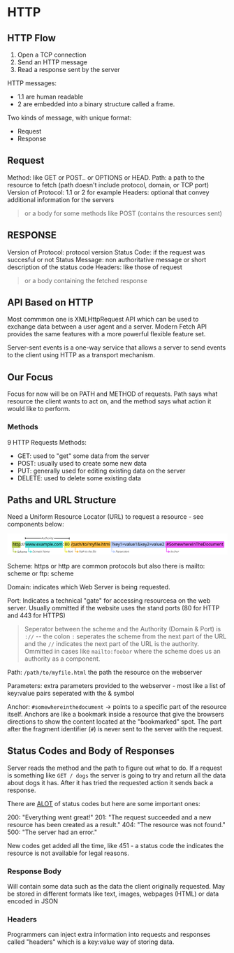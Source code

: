 # HTTP

## HTTP Flow

1. Open a TCP connection
2. Send an HTTP message
3. Read a response sent by the server

HTTP messages:

- 1.1 are human readable
- 2 are embedded into a binary structure called a frame.

Two kinds of message, with unique format:

- Request
- Response

## Request

Method: like GET or POST.. or OPTIONS or HEAD.
Path: a path to the resource to fetch (path doesn't include protocol, domain, or TCP port)
Version of Protocol: 1.1 or 2 for example
Headers: optional that convey additional information for the servers

> or a body for some methods like POST (contains the resources sent)

## RESPONSE

Version of Protocol: protocol version
Status Code: if the request was succesful or not
Status Message: non authoritative message or short description of the status code
Headers: like those of request

> or a body containing the fetched response

## API Based on HTTP

Most commmon one is XMLHttpRequest API which can be used to exchange data between a user agent and a server. Modern Fetch API provides the same features with a more powerful flexible feature set.

Server-sent events is a one-way service that allows a server to send events to the client using HTTP as a transport mechanism.

## Our Focus

Focus for now will be on PATH and METHOD of requests. Path says what resource the client wants to act on, and the method says what action it would like to perform.

### Methods

9 HTTP Requests Methods:

- GET: used to "get" some data from the server
- POST: usually used to create some new data
- PUT: generally used for editing existing data on the server
- DELETE: used to delete some existing data

## Paths and URL Structure

Need a Uniform Resource Locator (URL) to request a resource - see components below:

![alt text](assets/url.png "the componenets of a URL")

Scheme: https or http are common protocols but also there is mailto: scheme or ftp: scheme

Domain: indicates which Web Server is being requested.

Port: Indicates a technical "gate" for accessing resourcesa on the web server. Usually ommitted if the website uses the stand ports (80 for HTTP and 443 for HTTPS)

> Seperator between the scheme and the Authority (Domain & Port) is `://` -- the colon `:` seperates the scheme from the next part of the URL and the `//` indicates the next part of the URL is the authority. Ommitted in cases like `mailto:foobar` where the scheme does us an authority as a component.

Path: `/path/to/myfile.html` the path the resource on the webserver

Parameters: extra parameters provided to the webserver - most like a list of key:value pairs seperated with the & symbol

Anchor: `#somewhereinthedocument` -> points to a specific part of the resource itself. Anchors are like a bookmark inside a resource that give the browsers directions to show the content located at the "bookmarked" spot. The part after the fragment identifier (`#`) is never sent to the server with the request.

## Status Codes and Body of Responses

Server reads the method and the path to figure out what to do. If a request is something like `GET / dogs` the server is going to try and return all the data about dogs it has. After it has tried the requested action it sends back a response.

There are [ALOT](https://developer.mozilla.org/en-US/docs/Web/HTTP/Status) of status codes but here are some important ones:

200: "Everything went great!"
201: "The request succeeded and a new resource has been created as a result."
404: "The resource was not found."
500: "The server had an error."

New codes get added all the time, like 451 - a status code the indicates the resource is not available for legal reasons.

### Response Body

Will contain some data such as the data the client originally requested. May be stored in different formats like text, images, webpages (HTML) or data encoded in JSON

### Headers

Programmers can inject extra information into requests and responses called "headers" which is a key:value way of storing data.
